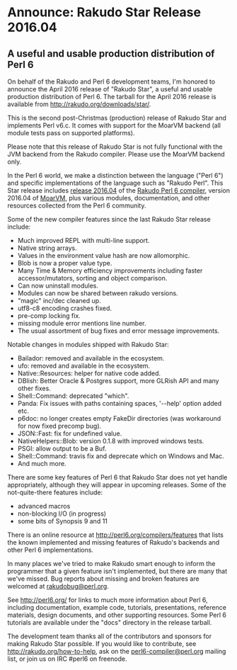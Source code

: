 # Announce: Rakudo Star Release 2016.04

## A useful and usable production distribution of Perl 6

On behalf of the Rakudo and Perl 6 development teams, I'm honored to announce
the April 2016 release of "Rakudo Star", a useful and usable production
distribution of Perl 6. The tarball for the April 2016 release is available
from <http://rakudo.org/downloads/star/>.

This is the second post-Christmas (production) release of Rakudo Star and
implements Perl v6.c. It comes with support for the MoarVM backend (all module
tests pass on supported platforms).

Please note that this release of Rakudo Star is not fully functional with the
JVM backend from the Rakudo compiler. Please use the MoarVM backend only.

In the Perl 6 world, we make a distinction between the language ("Perl 6") and
specific implementations of the language such as "Rakudo Perl". This Star
release includes [release 2016.04] of the [Rakudo Perl 6 compiler], version
2016.04 of [MoarVM], plus various modules, documentation, and other resources
collected from the Perl 6 community.

[release 2016.04]: https://raw.githubusercontent.com/rakudo/rakudo/2016.04/docs/announce/2016.04.md
[Rakudo Perl 6 compiler]: http://github.com/rakudo/rakudo
[MoarVM]: http://moarvm.org/

Some of the new compiler features since the last Rakudo Star release include:

  * Much improved REPL with multi-line support.
  * Native string arrays.
  * Values in the environment value hash are now allomorphic.
  * Blob is now a proper value type.
  * Many Time & Memory efficiency improvements including faster accessor/mutators, sorting and object comparison.
  * Can now uninstall modules.
  * Modules can now be shared between rakudo versions.
  * "magic" inc/dec cleaned up.
  * utf8-c8 encoding crashes fixed.
  * pre-comp locking fix.
  * missing module error mentions line number.
  * The usual assortment of bug fixes and error message improvements.

Notable changes in modules shipped with Rakudo Star:

  * Bailador: removed and available in the ecosystem.
  * ufo: removed and available in the ecosystem.
  * Native::Resources: helper for native code added.
  * DBIish: Better Oracle & Postgres support, more GLRish API and many other fixes.
  * Shell::Command: deprecated "which".
  * Panda: Fix issues with paths containing spaces, '--help' option added etc.
  * p6doc: no longer creates empty FakeDir directories (was workaround for now fixed precomp bug).
  * JSON::Fast: fix for undefined value.
  * NativeHelpers::Blob: version 0.1.8 with improved windows tests.
  * PSGI: allow output to be a Buf.
  * Shell::Command: travis fix and deprecate which on Windows and Mac.
  * And much more.

There are some key features of Perl 6 that Rakudo Star does not yet
handle appropriately, although they will appear in upcoming releases.
Some of the not-quite-there features include:

  * advanced macros
  * non-blocking I/O (in progress)
  * some bits of Synopsis 9 and 11

There is an online resource at <http://perl6.org/compilers/features>
that lists the known implemented and missing features of Rakudo's
backends and other Perl 6 implementations.

In many places we've tried to make Rakudo smart enough to inform the
programmer that a given feature isn't implemented, but there are many
that we've missed. Bug reports about missing and broken features are
welcomed at <rakudobug@perl.org>.

See <http://perl6.org/> for links to much more information about
Perl 6, including documentation, example code, tutorials, presentations,
reference materials, design documents, and other supporting resources.
Some Perl 6 tutorials are available under the "docs" directory in
the release tarball.

The development team thanks all of the contributors and sponsors for
making Rakudo Star possible. If you would like to contribute, see
<http://rakudo.org/how-to-help>, ask on the <perl6-compiler@perl.org>
mailing list, or join us on IRC \#perl6 on freenode.
